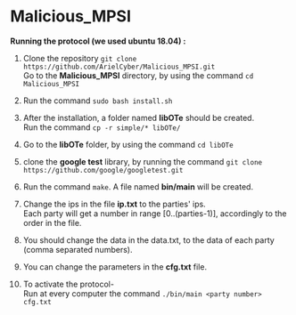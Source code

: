 # Malicious_MPSI

**Running the protocol (we used ubuntu 18.04) :**

1) Clone the repository `git clone https://github.com/ArielCyber/Malicious_MPSI.git`
   <br>Go to the **Malicious_MPSI** directory, by using the command `cd Malicious_MPSI`
   
2) Run the command `sudo bash install.sh`

3) After the installation, a folder named **libOTe** should be created.
   <br>Run the command `cp -r simple/* libOTe/`
 
4) Go to the **libOTe** folder, by using the command `cd libOTe`

5) clone the **google test** library, by running the command `git clone https://github.com/google/googletest.git`

6) Run the command `make`. A file named **bin/main** will be created.

7) Change the ips in the file **ip.txt** to the parties' ips.
   <br> Each party will get a number in range [0..(parties-1)], accordingly to the order in the file.

8) You should change the data in the data.txt, to the data of each party (comma separated numbers).

9) You can change the parameters in the **cfg.txt** file.

10) To activate the protocol-
   <br> Run at every computer the command `./bin/main <party number> cfg.txt`

